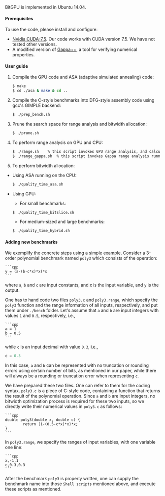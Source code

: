 BitGPU is implemented in Ubuntu 14.04.

#### Prerequisites
To use the code, please install and configure:
- [Nvidia CUDA-7.5](https://developer.nvidia.com/cuda-downloads). Our code works with CUDA version 7.5. We have not tested other versions.
- A modified version of [Gappa++](https://github.com/YeDeheng/gappa), a tool for verifying numerical properties.

#### User guide
1. Compile the GPU code and ASA (adaptive simulated annealing) code:

    ```sh
    $ make
    $ cd ./asa & make & cd ..
    ```

2. Compile the C-style benchmarks into DFG-style assembly code using gcc's GIMPLE backend:

    ```sh
    $ ./prep_bench.sh
    ```
3. Prune the search space for range analysis and bitwidth allocation:

    ```sh
    $ ./prune.sh
    ```

4. To perform range analysis on GPU and CPU:

    ```sh
    $ ./range.sh    % this script invokes GPU range analysis, and calculates the GPU runtime.
    $ ./range_gappa.sh  % this script invokes Gappa range analysis running on the CPU, and calculates the CPU runtime, which is compared to the above GPU runtime.
    ```
5. To perform bitwidth allocation:
  * Using ASA running on the CPU:

    ```sh
    $ ./quality_time_asa.sh
    ```
  * Using GPU: 
    - For small benchmarks:

    ```sh
    $ ./quality_time_bitslice.sh
    ```

    - For medium-sized and large benchmarks:

    ```sh
    $ ./quality_time_hybrid.sh
    ```

#### Adding new benchmarks
We exemplify the concrete steps using a simple example. 
Consider a 3-order polynomial benchmark named `poly3` which consists of the operation: 
    
    ```cpp
    y = (a-(b-c*x)*x)*x
    ```

where `a`, `b` and `c` are input constants, and x is the input variable, and `y` is the output. 

One has to hand code two files `poly3.c` and `poly3.range`, which specify the `poly3` function and the range information of all inputs, respectively, and put them under `./bench` folder.
Let's assume that `a` and `b` are input integers with values `1` and `0.5`, respectively, i.e.,
    
    ```cpp
    a = 1 
    b = 0.5
    ```

while `c` is an input decimal with value `0.3`, i.e.,
    
```cpp
c = 0.3
```

In this case, `a` and `b` can be represented with no truncation or rounding errors using certain number of bits, as mentioned in our paper, while there will always be a rounding or truncation error when representing `c`. 

We have prepared these two files. One can refer to them for the coding syntax. `poly3.c` is a piece of C-style code, containing a function that returns the result of the polynomial operation. Since `a` and `b` are input integers, no bitwidth optimization process is required for these two inputs, so we directly write their numerical values in `poly3.c` as follows: 
    
    ```cpp
    double poly3(double x, double c) {
            return (1-(0.5-c*x)*x)*x;
    }
    ```

In `poly3.range`, we specify the ranges of input variables, with one variable one line: 
    
    ```cpp
    x,-1,1
    c,0.3,0.3
    ```

After the benchmark `poly3` is properly written, one can supply the benchmark name into those `Shell scripts` mentioned above, and execute these scripts as mentioned. 
